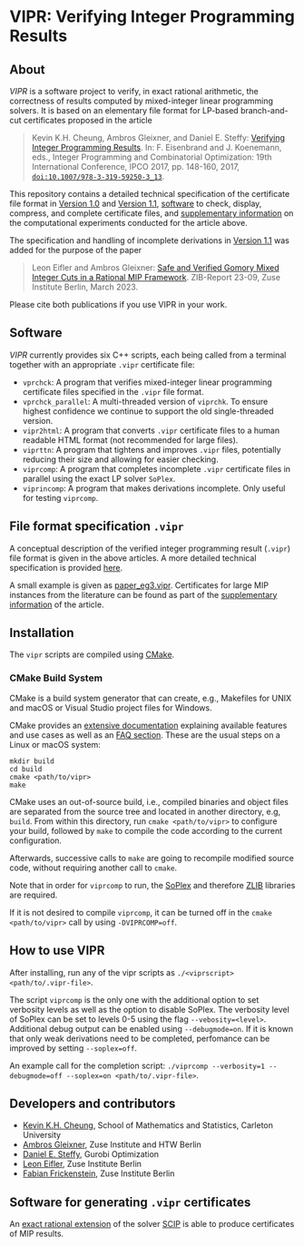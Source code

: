 # VIPR: Verifying Integer Programming Results

## About

*VIPR* is a software project to verify, in exact rational arithmetic, the correctness of results computed by mixed-integer linear programming solvers.  It is based on an elementary file format for LP-based branch-and-cut certificates proposed in the article

> Kevin K.H. Cheung, Ambros Gleixner, and Daniel E. Steffy: [Verifying Integer Programming Results](http://dx.doi.org/10.1007/978-3-319-59250-3_13). In: F. Eisenbrand and J. Koenemann, eds., Integer Programming and Combinatorial Optimization: 19th International Conference, IPCO 2017, pp. 148-160, 2017, [`doi:10.1007/978-3-319-59250-3_13`](http://dx.doi.org/10.1007/978-3-319-59250-3_13).

This repository contains a detailed technical specification of the certificate file format in [Version 1.0](cert_spec_v1_0.md) and [Version 1.1](cert_spec_v1_1.md), [software](code/) to check, display, compress, and complete certificate files, and [supplementary information](experiments/) on the computational experiments conducted for the article above.

The specification and handling of incomplete derivations in [Version 1.1](cert_spec_v1_1.md) was added for the purpose of the paper

> Leon Eifler and Ambros Gleixner: [Safe and Verified Gomory Mixed Integer Cuts in a Rational MIP Framework](https://nbn-resolving.org/urn:nbn:de:0297-zib-90159). ZIB-Report 23-09, Zuse Institute Berlin, March 2023.

Please cite both publications if you use VIPR in your work.

## Software

*VIPR* currently provides six C++ scripts, each being called from a terminal together with an appropriate `.vipr` certificate file:

- `vprchck`: A program that verifies mixed-integer linear programming certificate files specified in the `.vipr` file format.
- `vprchck_parallel`: A multi-threaded version of `viprchk`. To ensure highest confidence we continue to support the old single-threaded version.
- `vipr2html`: A program that converts `.vipr` certificate files to a human readable HTML format (not recommended for large files).
- `viprttn`: A program that tightens and improves `.vipr` files, potentially reducing their size and allowing for easier checking.
- `viprcomp`: A program that completes incomplete `.vipr` certificate files in parallel using the exact LP solver `SoPlex`.
- `viprincomp`: A program that makes derivations incomplete. Only useful for testing `viprcomp`.

## File format specification `.vipr`

A conceptual description of the verified integer programming result (`.vipr`) file format is given in the above articles.  A more detailed technical specification is provided [here](cert_spec_v1_1.md).

A small example is given as [paper_eg3.vipr](code/paper_eg3.vipr).  Certificates for large MIP instances from the literature can be found as part of the [supplementary information](experiments/) of the article.

## Installation

The `vipr` scripts are compiled using [CMake](https://cmake.org/).

### CMake Build System

CMake is a build system generator that can create, e.g.,
Makefiles for UNIX and macOS or Visual Studio project files for Windows.

CMake provides an
[extensive documentation](https://cmake.org/cmake/help/latest/manual/cmake.1.html)
explaining available features and use cases as well as an
[FAQ section](https://cmake.org/Wiki/CMake_FAQ). These are the usual steps on a
Linux or macOS system:

    mkdir build
    cd build
    cmake <path/to/vipr>
    make

CMake uses an out-of-source build, i.e., compiled binaries and object files are
separated from the source tree and located in another directory, e.g, `build`.
From within this directory, run `cmake <path/to/vipr>` to configure your build,
followed by `make` to compile the code according to the current configuration.

Afterwards, successive calls to `make` are going to recompile modified source code,
without requiring another call to `cmake`.

Note that in order for `viprcomp` to run, the [SoPlex](https://soplex.zib.de/) and therefore [ZLIB](https://zlib.net/) libraries are required.

If it is not desired to compile `viprcomp`, it can be turned off in the `cmake <path/to/vipr>` call by using `-DVIPRCOMP=off`.

## How to use VIPR

After installing, run any of the vipr scripts as `./<viprscript> <path/to/.vipr-file>`.

The script `viprcomp` is the only one with the additional option to set verbosity levels as well as the option to disable SoPlex.
The verbosity level of SoPlex can be set to levels 0-5 using the flag `--vebosity=<level>`. Additional debug output can be enabled using `--debugmode=on`.
If it is known that only weak derivations need to be completed, perfomance can be improved by setting `--soplex=off`.

An example call for the completion script: `./viprcomp --verbosity=1 --debugmode=off --soplex=on <path/to/.vipr-file>`.

## Developers and contributors

- [Kevin K.H. Cheung](https://carleton.ca/math/people/kevin-cheung/), School of Mathematics and Statistics, Carleton University
- [Ambros Gleixner](http://www.zib.de/gleixner), Zuse Institute and HTW Berlin
- [Daniel E. Steffy](https://desteffy.github.io), Gurobi Optimization
- [Leon Eifler](https://www.zib.de/members/eifler), Zuse Institute Berlin
- [Fabian Frickenstein](https://www.zib.de/members/frickenstein), Zuse Institute Berlin

## Software for generating `.vipr` certificates

An [exact rational extension](https://github.com/leoneifler/exact-SCIP) of the solver [SCIP](https://scipopt.org) is able to produce certificates of MIP results.

